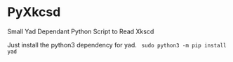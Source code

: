 # PyXkcsd

Small Yad Dependant Python Script to Read Xkscd

Just install the python3 dependency for yad. ` sudo python3 -m pip install yad`
